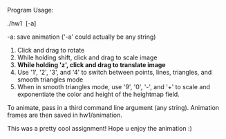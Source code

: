 Program Usage:

./hw1 <image> [-a]

-a: save animation ('-a' could actually be any string)

1. Click and drag to rotate
2. While holding shift, click and drag to scale image
3. **While holding 'z', click and drag to translate image**
4. Use '1', '2', '3', and '4' to switch between points, lines, triangles, and smooth triangles mode
5. When in smooth triangles mode, use '9', '0', '-', and '+' to scale and exponentiate the color and height of the heightmap field.

To animate, pass in a third command line argument (any string). Animation frames are then saved in hw1/animation.

This was a pretty cool assignment! Hope u enjoy the animation :)
